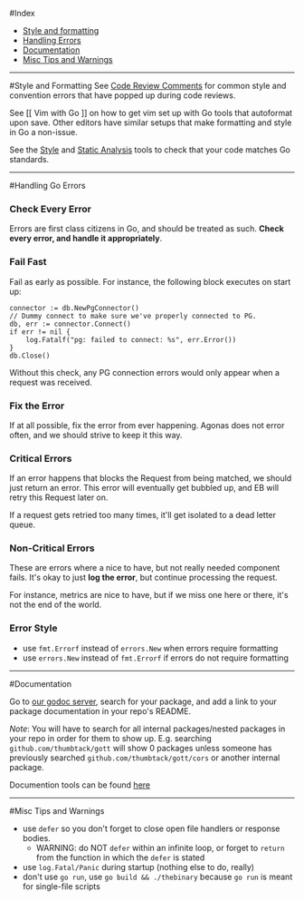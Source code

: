 #<a name=style>Index</a>
- [Style and formatting](#style)
- [Handling Errors](#errors)
- [Documentation](#docs)
- [Misc Tips and Warnings](#misc)

***

#<a name=style>Style and Formatting</a>
See [Code Review Comments](https://github.com/golang/go/wiki/CodeReviewComments) for common style and convention errors that have popped up during code reviews.

See [[ Vim with Go ]] on how to get vim set up with Go tools that autoformat upon save. Other editors have similar setups that make formatting and style in Go a non-issue.

See the [Style](https://github.com/thumbtack/wiki/wiki/Tools-in-Go#7) and [Static Analysis](https://github.com/thumbtack/wiki/wiki/Tools-in-Go#6) tools to check that your code matches Go standards.

***

#<a name=errors>Handling Go Errors</a>
### Check Every Error
Errors are first class citizens in Go, and should be treated as such. **Check every error, and handle it appropriately**.

### Fail Fast
Fail as early as possible. For instance, the following block executes on start up: 

	connector := db.NewPgConnector()
	// Dummy connect to make sure we've properly connected to PG.
	db, err := connector.Connect()
	if err != nil {
		log.Fatalf("pg: failed to connect: %s", err.Error())
	}
	db.Close() 

Without this check, any PG connection errors would only appear when a request was received.

### Fix the Error
If at all possible, fix the error from ever happening. Agonas does not error often, and we should strive to keep it this way.

### Critical Errors
If an error happens that blocks the Request from being matched, we should just return an error. This error will eventually get bubbled up, and EB will retry this Request later on.

If a request gets retried too many times, it'll get isolated to a dead letter queue.

### Non-Critical Errors
These are errors where a nice to have, but not really needed component fails. It's okay to just **log the error**, but continue processing the request.

For instance, metrics are nice to have, but if we miss one here or there, it's not the end of the world.

### Error Style
- use `fmt.Errorf` instead of `errors.New` when errors require formatting
- use `errors.New` instead of `fmt.Errorf` if errors do not require formatting

***

#<a name=docs>Documentation</a>

Go to [our godoc server](https://godoc.thumbtack.io), search for your package, and add a link to your package documentation in your repo's README.

*Note*: You will have to search for all internal packages/nested packages in your repo in order for them to show up. E.g. searching `github.com/thumbtack/gott` will show 0 packages unless someone has previously searched `github.com/thumbtack/gott/cors` or another internal package.

Documention tools can be found [here](https://github.com/thumbtack/wiki/wiki/Tools-in-Go#2)

***

#<a name=misc>Misc Tips and Warnings</a>
- use `defer` so you don't forget to close open file handlers or response bodies.
  - WARNING: do NOT `defer` within an infinite loop, or forget to `return` from the function in which the `defer` is stated
- use `log.Fatal/Panic` during startup (nothing else to do, really)
- don't use `go run`, use `go build && ./thebinary` because `go run` is meant for single-file scripts